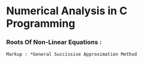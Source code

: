 # Numerical Analysis in C Programming
### Roots Of Non-Linear Equations : ###
    Markup : *General Succissive Approximation Method

